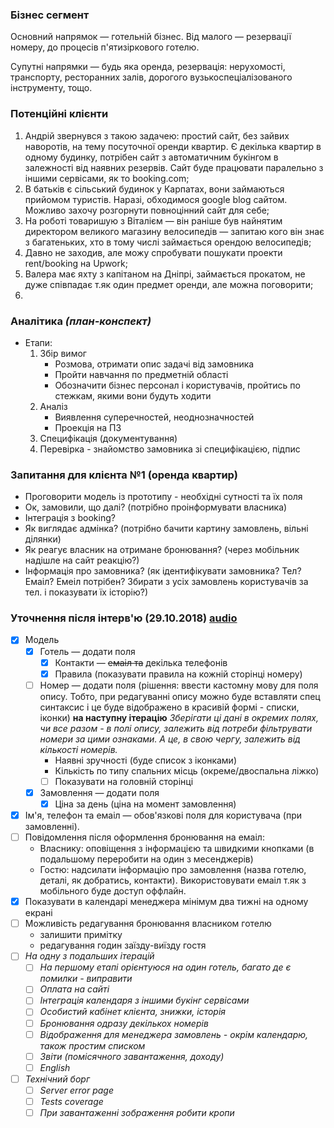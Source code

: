 ### Бізнес сегмент
Основний напрямок — готельній бізнес.
Від малого — резервації номеру, до процесів п'ятизіркового готелю.

Супутні напрямки — будь яка оренда, резервація:
нерухомості, транспорту, ресторанних залів, дорогого вузькоспеціалізованого інструменту, тощо.

### Потенційні клієнти
1. Андрій звернувся з такою задачею:
простий сайт, без зайвих наворотів, на тему посуточної оренди квартир.
Є декілька квартир в одному будинку,
потрібен сайт з автоматичним букінгом в залежності від наявних резервів.
Сайт буде працювати паралельно з іншими сервісами, як то booking.com;
2. В батьків є сільський будинок у Карпатах, вони займаються прийомом туристів.
Наразі, обходимося google blog сайтом.
Можливо захочу розгорнути повноцінний сайт для себе;
3. На роботі товаришую з Віталієм —
він раніше був найнятим директором великого магазину велосипедів —
запитаю кого він знає з багатеньких, хто в тому числі займається орендою велосипедів;
4. Давно не заходив, але можу спробувати пошукати проекти rent/booking на Upwork;
5. Валера має яхту з капітаном на Дніпрі, займається прокатом,
не дуже співпадає т.як один предмет оренди, але можна поговорити;
6.

### Аналітика *(план-конспект)*
- Етапи:
    1. Збір вимог
        - Розмова, отримати опис задачі від замовника
        - Пройти навчання по предметній області
        - Обозначити бізнес персонал і користувачів, пройтись по стежкам, якими вони будуть ходити
    2. Аналіз
        - Виявлення суперечностей, неоднозначностей
        - Проекція на ПЗ
    3. Специфікація (документування)
    4. Перевірка - знайомство замовника зі специфікацією, підпис

### Запитання для клієнта №1 (оренда квартир)
- Проговорити модель із прототипу - необхідні сутності та їх поля
- Ок, замовили, що далі? (потрібно проінформувати власника)
- Інтеграція з booking?
- Як виглядає адмінка? (потрібно бачити картину замовлень, вільні ділянки)
- Як реагує власник на отримане бронювання? (через мобільник надішле на сайт реакцію?)
- Інформація про замовника? (як ідентифікувати замовника? Тел? Емаіл? Емеіл потрібен? Збирати з усіх замовлень користувачів за тел. і показувати їх історію?)

### Уточнення після інтерв'ю (29.10.2018) [audio](https://github.com/Olezha/TheHotel/tree/master/wiki/interview-29.10.2018)
- [x] Модель
    - [x] Готель — додати поля
        - [x] Контакти — ~~емаіл та~~ декілька телефонів
        - [x] Правила (показувати правила на кожній сторінці номеру)
    - [ ] Номер — додати поля (рішення: ввести кастомну мову для поля опису. Тобто, при редагуванні опису можно буде вставляти спец синтаксис і це буде відображено в красивій формі - списки, іконки) **на наступну ітерацію** _Зберігати ці дані в окремих полях, чи все разом - в полі опису, залежить від потреби фільтрувати номери за цими ознаками. А це, в свою чергу, залежить від кількості номерів._
        - Наявні зручності (буде список з іконками)
        - Кількість по типу спальних місць (окреме/двоспальна ліжко)
        - [ ] Показувати на головній сторінці
    - [x] Замовлення — додати поля
        - [x] Ціна за день (ціна на момент замовлення)
- [x] Ім'я, телефон та емаіл — обов'язкові поля для користувача (при замовленні).
- [ ] Повідомлення після оформлення бронювання на емаіл:
    - Власнику: оповіщення з інформацією та швидкими кнопками (в подальшому переробити на один з месенджерів)
    - Гостю: надсилати інформацію про замовлення (назва готелю, деталі, як добратись, контакти). Використовувати емаіл т.як з мобільного буде доступ оффлайн.
- [x] Показувати в календарі менеджера мінімум два тижні на одному екрані
- [ ] Можливість редагування бронювання власником готелю
    - залишити примітку
    - редагування годин заїзду-виїзду гостя
- [ ] _На одну з подальших ітерацій_
    - [ ] _На першому етапі орієнтуюся на один готель, багато де є помилки - виправити_
    - [ ] _Оплата на сайті_
    - [ ] _Інтеграція календаря з іншими букінг сервісами_
    - [ ] _Особистий кабінет клієнта, знижки, історія_
    - [ ] _Бронювання одразу декількох номерів_
    - [ ] _Відображення для менеджера замовлень - окрім календарю, також простим списком_
    - [ ] _Звіти (помісячного завантаження, доходу)_
    - [ ] _English_
- [ ] _Технічний борг_
    - [ ] _Server error page_
    - [ ] _Tests coverage_
    - [ ] _При завантаженні зображення робити кропи_
